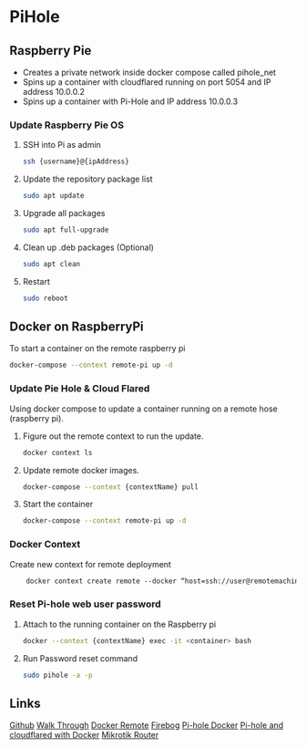 # PiHole

## Raspberry Pie

- Creates a private network inside docker compose called pihole_net
- Spins up a container with cloudflared running on port 5054 and IP address 10.0.0.2
- Spins up a container with Pi-Hole and IP address 10.0.0.3

### Update Raspberry Pie OS

1. SSH into Pi as admin

    ```bash
    ssh {username}@{ipAddress}
    ```

2. Update the repository package list

    ```bash
    sudo apt update
    ```

3. Upgrade all packages

    ```bash
    sudo apt full-upgrade
    ```

4. Clean up .deb packages (Optional)

    ```bash
    sudo apt clean
    ```

5. Restart

    ```bash
    sudo reboot
    ```

## Docker on RaspberryPi

To start a container on the remote raspberry pi

  ```bash
  docker-compose --context remote-pi up -d  
  ```

### Update Pie Hole & Cloud Flared

Using docker compose to update a container running on a remote hose (raspberry pi).

1. Figure out the remote context to run the update.

    ```bash
    docker context ls
    ```

2. Update remote docker images.

    ```bash
    docker-compose --context {contextName} pull
    ```

3. Start the container

    ```bash
    docker-compose --context remote-pi up -d
    ```

### Docker Context

Create new context for remote deployment

```bash
    docker context create remote ‐‐docker “host=ssh://user@remotemachine”
```

### Reset Pi-hole web user password

1. Attach to the running container on the Raspberry pi

    ```bash
    docker --context {contextName} exec -it <container> bash
    ```

2. Run Password reset command

    ```bash
    sudo pihole -a -p
    ```

## Links

[Github](https://github.com/pi-hole/docker-pi-hole)
[Walk Through](https://burakkarakan.com/blog/pihole-on-raspberry-using-pi-docker-and-docker-compose/)
[Docker Remote](https://www.docker.com/blog/how-to-deploy-on-remote-docker-hosts-with-docker-compose/)
[Firebog](https://firebog.net/)
[Pi-hole Docker](https://visibilityspots.org/dockerized-cloudflared-pi-hole.html)
[Pi-hole and cloudflared with Docker](https://mroach.com/2020/08/pi-hole-and-cloudflared-with-docker/#pi-hole-and-cloudflared-relationship)
[Mikrotik Router](https://forum.mikrotik.com/viewtopic.php?p=876150)
